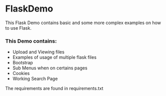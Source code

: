 # FlaskDemo
This Flask Demo contains basic and some more complex examples on how to use Flask.

### This Demo contains:
* Upload and Viewing files
* Examples of usage of multiple flask files
* Bootstrap
* Sub Menus when on certains pages
* Cookies
* Working Search Page

The requirements are found in requirements.txt
